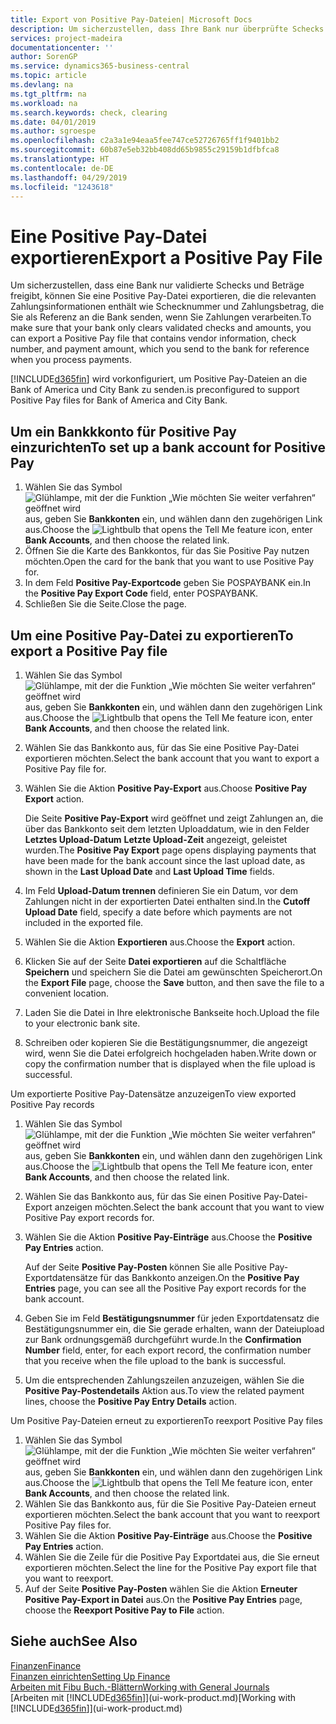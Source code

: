 ```yaml
---
title: Export von Positive Pay-Dateien| Microsoft Docs
description: Um sicherzustellen, dass Ihre Bank nur überprüfte Schecks und Beträge freigibt, können Sie ihr eine Positive Pay Datei senden, die die Daten für Kreditoren, Schecks und Zahlungsinformationen enthält.
services: project-madeira
documentationcenter: ''
author: SorenGP
ms.service: dynamics365-business-central
ms.topic: article
ms.devlang: na
ms.tgt_pltfrm: na
ms.workload: na
ms.search.keywords: check, clearing
ms.date: 04/01/2019
ms.author: sgroespe
ms.openlocfilehash: c2a3a1e94eaa5fee747ce52726765ff1f9401bb2
ms.sourcegitcommit: 60b87e5eb32bb408dd65b9855c29159b1dfbfca8
ms.translationtype: HT
ms.contentlocale: de-DE
ms.lasthandoff: 04/29/2019
ms.locfileid: "1243618"
---
```

# <a name="export-a-positive-pay-file"></a><span data-ttu-id="a8306-103">Eine Positive Pay-Datei exportieren</span><span class="sxs-lookup"><span data-stu-id="a8306-103">Export a Positive Pay File</span></span>
<span data-ttu-id="a8306-104">Um sicherzustellen, dass eine Bank nur validierte Schecks und Beträge freigibt, können Sie eine Positive Pay-Datei exportieren, die die relevanten Zahlungsinformationen enthält wie Schecknummer und Zahlungsbetrag, die Sie als Referenz an die Bank senden, wenn Sie Zahlungen verarbeiten.</span><span class="sxs-lookup"><span data-stu-id="a8306-104">To make sure that your bank only clears validated checks and amounts, you can export a Positive Pay file that contains vendor information, check number, and payment amount, which you send to the bank for reference when you process payments.</span></span>

[!INCLUDE[d365fin](includes/d365fin_md.md)] <span data-ttu-id="a8306-105">wird vorkonfiguriert, um Positive Pay-Dateien an die Bank of America und City Bank zu senden.</span><span class="sxs-lookup"><span data-stu-id="a8306-105">is preconfigured to support Positive Pay files for Bank of America and City Bank.</span></span>

## <a name="to-set-up-a-bank-account-for-positive-pay"></a><span data-ttu-id="a8306-106">Um ein Bankkkonto für Positive Pay einzurichten</span><span class="sxs-lookup"><span data-stu-id="a8306-106">To set up a bank account for Positive Pay</span></span>
1. <span data-ttu-id="a8306-107">Wählen Sie das Symbol ![Glühlampe, mit der die Funktion „Wie möchten Sie weiter verfahren“ geöffnet wird](media/ui-search/search_small.png "Wie möchten Sie weiter verfahren?") aus, geben Sie **Bankkonten** ein, und wählen dann den zugehörigen Link aus.</span><span class="sxs-lookup"><span data-stu-id="a8306-107">Choose the ![Lightbulb that opens the Tell Me feature](media/ui-search/search_small.png "Tell me what you want to do") icon, enter **Bank Accounts**, and then choose the related link.</span></span>
2. <span data-ttu-id="a8306-108">Öffnen Sie die Karte des Bankkontos, für das Sie Positive Pay nutzen möchten.</span><span class="sxs-lookup"><span data-stu-id="a8306-108">Open the card for the bank that you want to use Positive Pay for.</span></span>
3. <span data-ttu-id="a8306-109">In dem Feld **Positive Pay-Exportcode** geben Sie POSPAYBANK ein.</span><span class="sxs-lookup"><span data-stu-id="a8306-109">In the **Positive Pay Export Code** field, enter POSPAYBANK.</span></span>
4. <span data-ttu-id="a8306-110">Schließen Sie die Seite.</span><span class="sxs-lookup"><span data-stu-id="a8306-110">Close the page.</span></span>

## <a name="to-export-a-positive-pay-file"></a><span data-ttu-id="a8306-111">Um eine Positive Pay-Datei zu exportieren</span><span class="sxs-lookup"><span data-stu-id="a8306-111">To export a Positive Pay file</span></span>
1. <span data-ttu-id="a8306-112">Wählen Sie das Symbol ![Glühlampe, mit der die Funktion „Wie möchten Sie weiter verfahren“ geöffnet wird](media/ui-search/search_small.png "Wie möchten Sie weiter verfahren?") aus, geben Sie **Bankkonten** ein, und wählen dann den zugehörigen Link aus.</span><span class="sxs-lookup"><span data-stu-id="a8306-112">Choose the ![Lightbulb that opens the Tell Me feature](media/ui-search/search_small.png "Tell me what you want to do") icon, enter **Bank Accounts**, and then choose the related link.</span></span>
2. <span data-ttu-id="a8306-113">Wählen Sie das Bankkonto aus, für das Sie eine Positive Pay-Datei exportieren möchten.</span><span class="sxs-lookup"><span data-stu-id="a8306-113">Select the bank account that you want to export a Positive Pay file for.</span></span>
3. <span data-ttu-id="a8306-114">Wählen Sie die Aktion **Positive Pay-Export** aus.</span><span class="sxs-lookup"><span data-stu-id="a8306-114">Choose **Positive Pay Export** action.</span></span>

    <span data-ttu-id="a8306-115">Die Seite **Positive Pay-Export** wird geöffnet und zeigt Zahlungen an, die über das Bankkonto seit dem letzten Uploaddatum, wie in den Felder **Letztes Upload-Datum** **Letzte Upload-Zeit** angezeigt, geleistet wurden.</span><span class="sxs-lookup"><span data-stu-id="a8306-115">The **Positive Pay Export** page opens displaying payments that have been made for the bank account since the last upload date, as shown in the **Last Upload Date** and **Last Upload Time** fields.</span></span>
4. <span data-ttu-id="a8306-116">Im Feld **Upload-Datum trennen** definieren Sie ein Datum, vor dem Zahlungen nicht in der exportierten Datei enthalten sind.</span><span class="sxs-lookup"><span data-stu-id="a8306-116">In the **Cutoff Upload Date** field, specify a date before which payments are not included in the exported file.</span></span>
5. <span data-ttu-id="a8306-117">Wählen Sie die Aktion **Exportieren** aus.</span><span class="sxs-lookup"><span data-stu-id="a8306-117">Choose the **Export** action.</span></span>
6. <span data-ttu-id="a8306-118">Klicken Sie auf der Seite **Datei exportieren** auf die Schaltfläche **Speichern** und speichern Sie die Datei am gewünschten Speicherort.</span><span class="sxs-lookup"><span data-stu-id="a8306-118">On the **Export File** page, choose the **Save** button, and then save the file to a convenient location.</span></span>
7. <span data-ttu-id="a8306-119">Laden Sie die Datei in Ihre elektronische Bankseite hoch.</span><span class="sxs-lookup"><span data-stu-id="a8306-119">Upload the file to your electronic bank site.</span></span>
8. <span data-ttu-id="a8306-120">Schreiben oder kopieren Sie die Bestätigungsnummer, die angezeigt wird, wenn Sie die Datei erfolgreich hochgeladen haben.</span><span class="sxs-lookup"><span data-stu-id="a8306-120">Write down or copy the confirmation number that is displayed when the file upload is successful.</span></span>

<span data-ttu-id="a8306-121">Um exportierte Positive Pay-Datensätze anzuzeigen</span><span class="sxs-lookup"><span data-stu-id="a8306-121">To view exported Positive Pay records</span></span>

1. <span data-ttu-id="a8306-122">Wählen Sie das Symbol ![Glühlampe, mit der die Funktion „Wie möchten Sie weiter verfahren“ geöffnet wird](media/ui-search/search_small.png "Wie möchten Sie weiter verfahren?") aus, geben Sie **Bankkonten** ein, und wählen dann den zugehörigen Link aus.</span><span class="sxs-lookup"><span data-stu-id="a8306-122">Choose the ![Lightbulb that opens the Tell Me feature](media/ui-search/search_small.png "Tell me what you want to do") icon, enter **Bank Accounts**, and then choose the related link.</span></span>
2. <span data-ttu-id="a8306-123">Wählen Sie das Bankkonto aus, für das Sie einen Positive Pay-Datei-Export anzeigen möchten.</span><span class="sxs-lookup"><span data-stu-id="a8306-123">Select the bank account that you want to view Positive Pay export records for.</span></span>
3. <span data-ttu-id="a8306-124">Wählen Sie die Aktion **Positive Pay-Einträge** aus.</span><span class="sxs-lookup"><span data-stu-id="a8306-124">Choose the **Positive Pay Entries** action.</span></span>

    <span data-ttu-id="a8306-125">Auf der Seite **Positive Pay-Posten** können Sie alle Positive Pay-Exportdatensätze für das Bankkonto anzeigen.</span><span class="sxs-lookup"><span data-stu-id="a8306-125">On the **Positive Pay Entries** page, you can see all the Positive Pay export records for the bank account.</span></span>
4. <span data-ttu-id="a8306-126">Geben Sie im Feld **Bestätigungsnummer** für jeden Exportdatensatz die Bestätigungsnummer ein, die Sie gerade erhalten, wann der Dateiupload zur Bank ordnungsgemäß durchgeführt wurde.</span><span class="sxs-lookup"><span data-stu-id="a8306-126">In the **Confirmation Number** field, enter, for each export record, the confirmation number that you receive when the file upload to the bank is successful.</span></span>
5. <span data-ttu-id="a8306-127">Um die entsprechenden Zahlungszeilen anzuzeigen, wählen Sie die **Positive Pay-Postendetails** Aktion aus.</span><span class="sxs-lookup"><span data-stu-id="a8306-127">To view the related payment lines, choose the **Positive Pay Entry Details** action.</span></span>

<span data-ttu-id="a8306-128">Um Positive Pay-Dateien erneut zu exportieren</span><span class="sxs-lookup"><span data-stu-id="a8306-128">To reexport Positive Pay files</span></span>

1. <span data-ttu-id="a8306-129">Wählen Sie das Symbol ![Glühlampe, mit der die Funktion „Wie möchten Sie weiter verfahren“ geöffnet wird](media/ui-search/search_small.png "Wie möchten Sie weiter verfahren?") aus, geben Sie **Bankkonten** ein, und wählen dann den zugehörigen Link aus.</span><span class="sxs-lookup"><span data-stu-id="a8306-129">Choose the ![Lightbulb that opens the Tell Me feature](media/ui-search/search_small.png "Tell me what you want to do") icon, enter **Bank Accounts**, and then choose the related link.</span></span>
2. <span data-ttu-id="a8306-130">Wählen Sie das Bankkonto aus, für die Sie Positive Pay-Dateien erneut exportieren möchten.</span><span class="sxs-lookup"><span data-stu-id="a8306-130">Select the bank account that you want to reexport Positive Pay files for.</span></span>
3. <span data-ttu-id="a8306-131">Wählen Sie die Aktion **Positive Pay-Einträge** aus.</span><span class="sxs-lookup"><span data-stu-id="a8306-131">Choose the **Positive Pay Entries** action.</span></span>
4. <span data-ttu-id="a8306-132">Wählen Sie die Zeile für die Positive Pay Exportdatei aus, die Sie erneut exportieren möchten.</span><span class="sxs-lookup"><span data-stu-id="a8306-132">Select the line for the Positive Pay export file that you want to reexport.</span></span>
5. <span data-ttu-id="a8306-133">Auf der Seite **Positive Pay-Posten** wählen Sie die Aktion **Erneuter Positive Pay-Export in Datei** aus.</span><span class="sxs-lookup"><span data-stu-id="a8306-133">On the **Positive Pay Entries** page, choose the **Reexport Positive Pay to File** action.</span></span>

## <a name="see-also"></a><span data-ttu-id="a8306-134">Siehe auch</span><span class="sxs-lookup"><span data-stu-id="a8306-134">See Also</span></span>
[<span data-ttu-id="a8306-135">Finanzen</span><span class="sxs-lookup"><span data-stu-id="a8306-135">Finance</span></span>](finance.md)  
[<span data-ttu-id="a8306-136">Finanzen einrichten</span><span class="sxs-lookup"><span data-stu-id="a8306-136">Setting Up Finance</span></span>](finance-setup-finance.md)  
[<span data-ttu-id="a8306-137">Arbeiten mit Fibu Buch.-Blättern</span><span class="sxs-lookup"><span data-stu-id="a8306-137">Working with General Journals</span></span>](ui-work-general-journals.md)  
<span data-ttu-id="a8306-138">[Arbeiten mit [!INCLUDE[d365fin](includes/d365fin_md.md)]](ui-work-product.md)</span><span class="sxs-lookup"><span data-stu-id="a8306-138">[Working with [!INCLUDE[d365fin](includes/d365fin_md.md)]](ui-work-product.md)</span></span>
